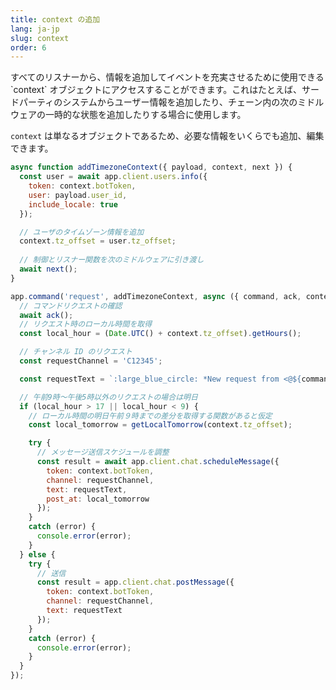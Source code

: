 ```yaml
---
title: context の追加
lang: ja-jp
slug: context
order: 6
---
```


<div class="section-content">
すべてのリスナーから、情報を追加してイベントを充実させるために使用できる `context` オブジェクトにアクセスすることができます。これはたとえば、サードパーティのシステムからユーザー情報を追加したり、チェーン内の次のミドルウェアの一時的な状態を追加したりする場合に使用します。

`context` は単なるオブジェクトであるため、必要な情報をいくらでも追加、編集できます。
</div>

```javascript
async function addTimezoneContext({ payload, context, next }) {
  const user = await app.client.users.info({
    token: context.botToken,
    user: payload.user_id,
    include_locale: true
  });

  // ユーザのタイムゾーン情報を追加
  context.tz_offset = user.tz_offset;
  
  // 制御とリスナー関数を次のミドルウェアに引き渡し
  await next();
}

app.command('request', addTimezoneContext, async ({ command, ack, context }) => {
  // コマンドリクエストの確認
  await ack();
  // リクエスト時のローカル時間を取得
  const local_hour = (Date.UTC() + context.tz_offset).getHours();

  // チャンネル ID のリクエスト
  const requestChannel = 'C12345';

  const requestText = `:large_blue_circle: *New request from <@${command.user_id}>*: ${command.text}`;

  // 午前9時〜午後5時以外のリクエストの場合は明日
  if (local_hour > 17 || local_hour < 9) {
    // ローカル時間の明日午前９時までの差分を取得する関数があると仮定
    const local_tomorrow = getLocalTomorrow(context.tz_offset);

    try {
      // メッセージ送信スケジュールを調整
      const result = await app.client.chat.scheduleMessage({
        token: context.botToken,
        channel: requestChannel,
        text: requestText,
        post_at: local_tomorrow
      });
    }
    catch (error) {
      console.error(error);
    }
  } else {
    try {
      // 送信
      const result = app.client.chat.postMessage({
        token: context.botToken,
        channel: requestChannel,
        text: requestText
      });
    }
    catch (error) {
      console.error(error);
    }
  }
});
```
